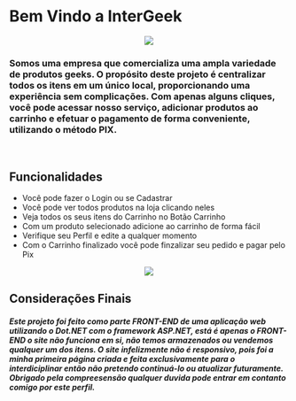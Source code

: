 <h1>Bem Vindo a InterGeek</h1>
<div align="center">
  <img src="https://github.com/DevSamuelBrito/Projeto-Interdisciplinar-InterGeek/assets/148384134/a1dd64a0-e60d-4a07-8af8-02dca9ba2f4c">
</div>

<h3>Somos uma empresa que comercializa uma ampla variedade de produtos geeks. O propósito deste projeto é centralizar todos os itens em um único local, proporcionando uma experiência sem complicações. Com apenas alguns cliques, você pode acessar nosso serviço, adicionar produtos ao carrinho e efetuar o pagamento de forma conveniente, utilizando o método PIX.</h3>
<br>


<h2>Funcionalidades</h2>

* Você pode fazer o Login ou se Cadastrar
* Você pode ver todos produtos na loja clicando neles
* Veja todos os seus itens do Carrinho no Botão Carrinho
* Com um produto selecionado adicione ao carrinho de forma fácil
* Verifique seu Perfil e edite a qualquer momento
* Com o Carrinho finalizado você pode finzalizar seu pedido e pagar pelo Pix


<div align="center">
  <img src="https://github.com/DevSamuelBrito/Projeto-Interdisciplinar-InterGeek/assets/148384134/06fba021-3918-43d6-b96d-e93e949ebd62">
</div>

<h2>Considerações Finais</h2>
<h5>
  Este projeto foi feito como parte FRONT-END de uma aplicação web utilizando o Dot.NET com o framework ASP.NET, está é apenas o FRONT-END o site não funciona em si, não temos armazenados ou vendemos qualquer um dos itens. O site infelizmente não é responsivo, pois foi a minha primeira página criada e feita exclusivamente para o interdiciplinar então não pretendo continuá-lo ou atualizar futuramente. Obrigado pela compreesensão qualquer duvida pode entrar em contanto comigo por este perfil.
</h5>
